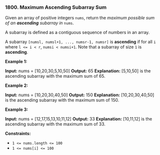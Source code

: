 ### 1800\. Maximum Ascending Subarray Sum

Given an array of positive integers `nums`, return the _maximum possible sum of an **ascending** subarray in_ `nums`.

A subarray is defined as a contiguous sequence of numbers in an array.

A subarray `[numsl, numsl+1, ..., numsr-1, numsr]` is **ascending** if for all `i` where `l <= i < r`, `numsi < numsi+1`. Note that a subarray of size `1` is **ascending**.

**Example 1:**

**Input:** nums = \[10,20,30,5,10,50\]
**Output:** 65
**Explanation:** \[5,10,50\] is the ascending subarray with the maximum sum of 65.

**Example 2:**

**Input:** nums = \[10,20,30,40,50\]
**Output:** 150
**Explanation:** \[10,20,30,40,50\] is the ascending subarray with the maximum sum of 150.

**Example 3:**

**Input:** nums = \[12,17,15,13,10,11,12\]
**Output:** 33
**Explanation:** \[10,11,12\] is the ascending subarray with the maximum sum of 33.

**Constraints:**

*   `1 <= nums.length <= 100`
*   `1 <= nums[i] <= 100`
